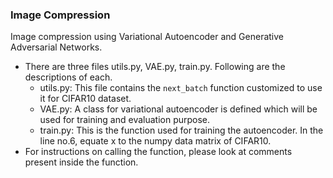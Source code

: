 ### Image Compression

Image compression using Variational Autoencoder and Generative Adversarial Networks.

* There are three files utils.py, VAE.py, train.py. Following are the
   descriptions of each.
   * utils.py: This file contains the `next_batch` function customized to use it for CIFAR10 dataset.
   * VAE.py: A class for variational autoencoder is defined which will be used for training and evaluation purpose.
   * train.py: This is the function used for training the autoencoder. In the line no.6, equate x to the numpy data matrix of CIFAR10.
* For instructions on calling the function, please look at comments present inside the function.
